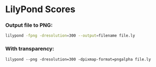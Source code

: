 # LilyPond Scores

### Output file to PNG:

```sh
lilypond -fpng -dresolution=300 --output=filename file.ly
```

### With transparency:

```sg
lilypond --png -dresolution=300 -dpixmap-format=pngalpha file.ly
```